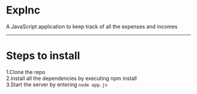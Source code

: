 # ExpInc
A JavaScript application to keep track of all the expenses and incomes<hr>

# Steps to install <br>
1.Clone the repo <br>
2.Install all the dependencies by executing npm install <br>
3.Start the server by entering `node app.js`


